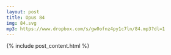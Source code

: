 ```yaml
---
layout: post
title: Opus 84
img: 84.svg
mp3: https://www.dropbox.com/s/gw0ofnz4py1c7ln/84.mp3?dl=1
---
```


{% include post_content.html %}
